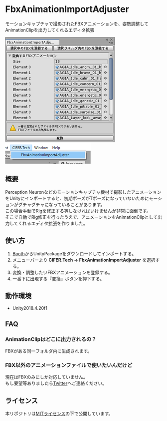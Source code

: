 # FbxAnimationImportAdjuster
モーションキャプチャで撮影されたFBXアニメーションを、姿勢調整してAnimationClipを出力してくれるエディタ拡張

![sample1](Documents/sample1.png)  
![sample2](Documents/sample2.png)

## 概要
Perception Neuronなどのモーションキャプチャ機材で撮影したアニメーションをUnityにインポートすると、初期ポーズがTポーズになっていないためにモーションがグチャグチャになっていることがあります。  
この場合手動でRigを修正する等しなければいけませんが非常に面倒です。  
そこで自動でRig修正を行ったうえで、アニメーションをAnimationClipとして出力してくれるエディタ拡張を作りました。  

## 使い方
1. [Booth](https://manage.booth.pm/items/2592486)からUnityPackageをダウンロードしてインポートする。
2. メニューバーより __CIFER.Tech -> FbxAnimationImportAdjuster__ を選択する。
3. 変換・調整したいFBXアニメーションを登録する。
4. 一番下に出現する『変換』ボタンを押下する。

## 動作環境
- Unity2018.4.20f1

## FAQ
### AnimationClipはどこに出力されるの？
FBXがある同一フォルダ内に生成されます。

### FBX以外のアニメーションファイルで使いたいんだけど
現在はFBXのみにしか対応していません。  
もし要望等ありましたら[Twitter](https://twitter.com/_karukaru_)へご連絡ください。

## ライセンス
本リポジトリは[MITライセンス](LICENSE)の下で公開しています。

